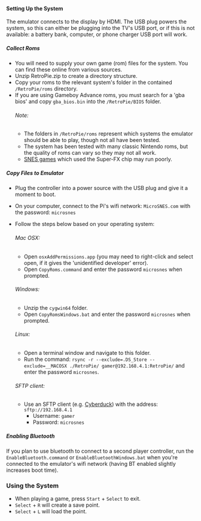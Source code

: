 
#### Setting Up the System
The emulator connects to the display by HDMI. The USB plug powers the system, so this can either be plugging into the TV's USB port, or if this is not available: a battery bank, computer, or phone charger USB port will work.


##### Collect Roms
* You will need to supply your own game (rom) files for the system. You can find these online from various sources.
* Unzip RetroPie.zip to create a directory structure.
* Copy your roms to the relevant system's folder in the contained `/RetroPie/roms` directory.
* If you are using Gameboy Advance roms, you must search for a 'gba bios' and copy `gba_bios.bin` into the `/RetroPie/BIOS` folder.
    ###### Note:
    * The folders in `/RetroPie/roms` represent which systems the emulator should be able to play, though not all have been tested.
    * The system has been tested with many classic Nintendo roms, but the quality of roms can vary so they may not all work.
    * [SNES games](https://en.wikipedia.org/wiki/Super_FX#List_of_games) which used the Super-FX chip may run poorly.


##### Copy Files to Emulator
* Plug the controller into a power source with the USB plug and give it a moment to boot.
* On your computer, connect to the Pi's wifi network: `MicroSNES.com` with the password: `microsnes`
* Follow the steps below based on your operating system:

  ###### Mac OSX:
  * Open `osxAddPermissions.app` (you may need to right-click and select open, if it gives the 'unidentified developer' error).
  * Open `CopyRoms.command` and enter the password `microsnes` when prompted.

  ###### Windows:
  * Unzip the `cygwin64` folder.
  * Open `CopyRomsWindows.bat` and enter the password `microsnes` when prompted.

  ###### Linux:
  * Open a terminal window and navigate to this folder.
  * Run the command: `rsync -r --exclude=.DS_Store --exclude=__MACOSX ./RetroPie/ gamer@192.168.4.1:RetroPie/` and enter the password `microsnes`.

  ###### SFTP client:
  * Use an SFTP client (e.g. [Cyberduck](https://cyberduck.io)) with the address: `sftp://192.168.4.1`
    * Username: `gamer`
    * Password: `microsnes`


##### Enabling Bluetooth
If you plan to use bluetooth to connect to a second player controller, run the `EnableBluetooth.command` or `EnableBluetoothWindows.bat` when you're connected to the emulator's wifi network (having BT enabled slightly increases boot time).


### Using the System
* When playing a game, press `Start` + `Select` to exit.
* `Select` + `R` will create a save point.
* `Select` + `L` will load the point.
